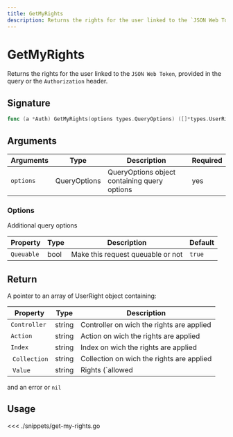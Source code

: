 ```yaml
---
title: GetMyRights
description: Returns the rights for the user linked to the `JSON Web Token`.
---
```


# GetMyRights

Returns the rights for the user linked to the `JSON Web Token`, provided in the query or the `Authorization` header.

## Signature

```go
func (a *Auth) GetMyRights(options types.QueryOptions) ([]*types.UserRights, error)
```

## Arguments

| Arguments | Type         | Description                                  | Required |
| --------- | ------------ | -------------------------------------------- | -------- |
| `options` | QueryOptions | QueryOptions object containing query options | yes      |

### **Options**

Additional query options

| Property   | Type | Description                       | Default |
| ---------- | ---- | --------------------------------- | ------- |
| `Queuable` | bool | Make this request queuable or not | `true`  |

## Return

A pointer to an array of UserRight object containing:

| Property      | Type   | Description                               |
| ------------- | ------ | ----------------------------------------- |
| `Controller`  | string | Controller on wich the rights are applied |
| `Action`      | string | Action on wich the rights are applied     |
| `Index`       | string | Index on wich the rights are applied      |
|  `Collection` | string | Collection on wich the rights are applied |
|  `Value`      | string | Rights (`allowed|denied|conditional`)     |

and an error or `nil`

## Usage

<<< ./snippets/get-my-rights.go

